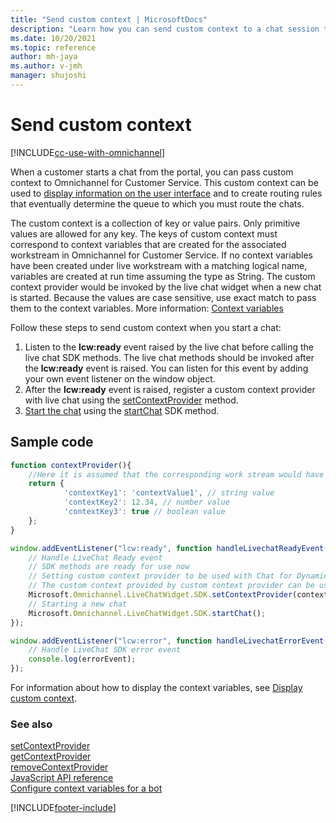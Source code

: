 ```yaml
---
title: "Send custom context | MicrosoftDocs"
description: "Learn how you can send custom context to a chat session that can help decide the queue to which you must route the chat."
ms.date: 10/20/2021
ms.topic: reference
author: mh-jaya
ms.author: v-jmh
manager: shujoshi
---
```

# Send custom context

[!INCLUDE[cc-use-with-omnichannel](../includes/cc-use-with-omnichannel.md)]

When a customer starts a chat from the portal, you can pass custom context to Omnichannel for Customer Service. This custom context can be used to [display information on the user interface](display-custom-context.md) and to create routing rules that eventually determine the queue to which you must route the chats.

The custom context is a collection of key or value pairs. Only primitive values are allowed for any key. The keys of custom context must correspond to context variables that are created for the associated workstream in Omnichannel for Customer Service. If no context variables have been created under live workstream with a matching logical name, variables are created at run time assuming the type as String. The custom context provider would be invoked by the live chat widget when a new chat is started. Because the values are case sensitive, use exact match to pass them to the context variables. More information: [Context variables](context-variables-for-bot.md)

Follow these steps to send custom context when you start a chat:

1. Listen to the **lcw:ready** event raised by the live chat before calling the live chat SDK methods. The live chat methods should be invoked after the **lcw:ready** event is raised. You can listen for this event by adding your own event listener on the window object.
2. After the **lcw:ready** event is raised, register a custom context provider with live chat using the [setContextProvider](developer/reference/methods/setContextProvider.md) method.
3. [Start the chat](initiate-chat-wait-time.md) using the [startChat](developer/reference/methods/startChat.md) SDK method.

## Sample code

```JavaScript
function contextProvider(){
	//Here it is assumed that the corresponding work stream would have context variables with logical name of 'contextKey1', 'contextKey2', 'contextKey3'. If no context variable exists with a matching logical name, items are created assuming Type:string               
	return {
			'contextKey1': 'contextValue1', // string value
			'contextKey2': 12.34, // number value
			'contextKey3': true // boolean value
	};
}

window.addEventListener("lcw:ready", function handleLivechatReadyEvent(){
	// Handle LiveChat Ready event
	// SDK methods are ready for use now
	// Setting custom context provider to be used with Chat for Dynamics 365
	// The custom context provided by custom context provider can be used for routing the chat to a particular queue
	Microsoft.Omnichannel.LiveChatWidget.SDK.setContextProvider(contextProvider);
	// Starting a new chat
	Microsoft.Omnichannel.LiveChatWidget.SDK.startChat();
});

window.addEventListener("lcw:error", function handleLivechatErrorEvent(errorEvent){
	// Handle LiveChat SDK error event
	console.log(errorEvent);
});
```

For information about how to display the context variables, see [Display custom context](display-custom-context.md).


### See also

[setContextProvider](developer/reference/methods/setContextProvider.md)  
[getContextProvider](developer/reference/methods/getContextProvider.md)  
[removeContextProvider](developer/reference/methods/removeContextProvider.md)  
[JavaScript API reference](developer/omnichannel-reference.md)  
[Configure context variables for a bot](context-variables-for-bot.md)  

[!INCLUDE[footer-include](../includes/footer-banner.md)]
